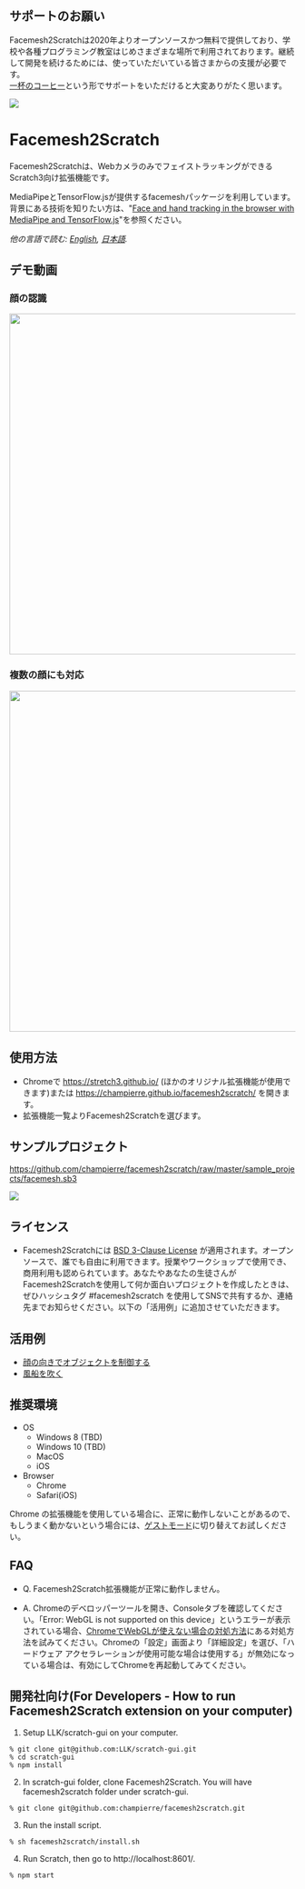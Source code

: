## サポートのお願い

Facemesh2Scratchは2020年よりオープンソースかつ無料で提供しており、学校や各種プログラミング教室はじめさまざまな場所で利用されております。継続して開発を続けるためには、使っていただいている皆さまからの支援が必要です。<br />
[一杯のコーヒー](https://www.buymeacoffee.com/champierre)という形でサポートをいただけると大変ありがたく思います。

<a href="https://www.buymeacoffee.com/champierre"><img src="https://user-images.githubusercontent.com/10215/215533679-bb41b1a2-ba42-4eb6-9f9a-6d0bd67f3aaa.png"></a>

# Facemesh2Scratch

Facemesh2Scratchは、WebカメラのみでフェイストラッキングができるScratch3向け拡張機能です。

MediaPipeとTensorFlow.jsが提供するfacemeshパッケージを利用しています。背景にある技術を知りたい方は、"[Face and hand tracking in the browser with MediaPipe and TensorFlow.js](https://blog.tensorflow.org/2020/03/face-and-hand-tracking-in-browser-with-mediapipe-and-tensorflowjs.html)"を参照ください。

*他の言語で読む: [English](README.en.md), [日本語](README.md).*

## デモ動画

### 顔の認識

  <img src="images/facemesh.gif" width="600" />

### 複数の顔にも対応

  <img src="images/facemesh_multiple_faces.gif" width="600" />

## 使用方法

- Chromeで https://stretch3.github.io/ (ほかのオリジナル拡張機能が使用できます)または https://champierre.github.io/facemesh2scratch/ を開きます。
- 拡張機能一覧よりFacemesh2Scratchを選びます。

## サンプルプロジェクト

https://github.com/champierre/facemesh2scratch/raw/master/sample_projects/facemesh.sb3

<img src="images/en/sample_project.png" />

## ライセンス

- Facemesh2Scratchには [BSD 3-Clause License](./LICENSE.md) が適用されます。オープンソースで、誰でも自由に利用できます。授業やワークショップで使用でき、商用利用も認められています。あなたやあなたの生徒さんがFacemesh2Scratchを使用して何か面白いプロジェクトを作成したときは、ぜひハッシュタグ #facemesh2scratch を使用してSNSで共有するか、連絡先までお知らせください。以下の「活用例」に追加させていただきます。

## 活用例

- [顔の向きでオブジェクトを制御する](https://twitter.com/y0sh1k10/status/1244241128074797057)
- [風船を吹く](https://twitter.com/kuroyanagi_css/status/1241510719834558467)

## 推奨環境

- OS
  - Windows 8 (TBD)
  - Windows 10 (TBD)
  - MacOS
  - iOS
- Browser
  - Chrome
  - Safari(iOS)

Chrome の拡張機能を使用している場合に、正常に動作しないことがあるので、もしうまく動かないという場合には、[ゲストモード](https://support.google.com/chrome/answer/6130773?hl=ja)に切り替えてお試しください。

## FAQ

- Q. Facemesh2Scratch拡張機能が正常に動作しません。

- A. Chromeのデベロッパーツールを開き、Consoleタブを確認してください。「Error: WebGL is not supported on this device」というエラーが表示されている場合、[ChromeでWebGLが使えない場合の対処方法](https://masshiro.blog/webgl-chrome/)にある対処方法を試みてください。Chromeの「設定」画面より「詳細設定」を選び、「ハードウェア アクセラレーションが使用可能な場合は使用する」が無効になっている場合は、有効にしてChromeを再起動してみてください。

## 開発社向け(For Developers - How to run Facemesh2Scratch extension on your computer)

1. Setup LLK/scratch-gui on your computer.

  ```
  % git clone git@github.com:LLK/scratch-gui.git
  % cd scratch-gui
  % npm install
  ```

2. In scratch-gui folder, clone Facemesh2Scratch. You will have facemesh2scratch folder under scratch-gui.

  ```
  % git clone git@github.com:champierre/facemesh2scratch.git
  ```

3. Run the install script.

  ```
  % sh facemesh2scratch/install.sh
  ```

4. Run Scratch, then go to http://localhost:8601/.

  ```
  % npm start
  ```
